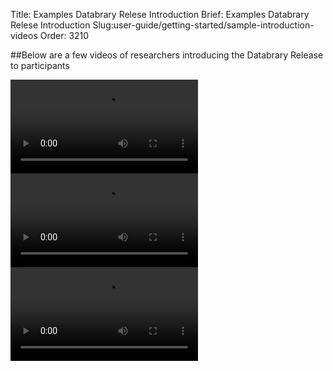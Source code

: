 Title: Examples Databrary Relese Introduction
Brief: Examples Databrary Relese Introduction
Slug:user-guide/getting-started/sample-introduction-videos
Order: 3210

##Below are a few videos of researchers introducing the Databrary Release to participants

<video controls>
<source src="/video/example-video-1.mp4" type="video/mp4">
</video>

<video controls>
<source src="/video/example-video-2.mp4" type="video/mp4">
</video>

<video controls>
<source src="/video/example-video-3.mp4" type="video/mp4">
</video>